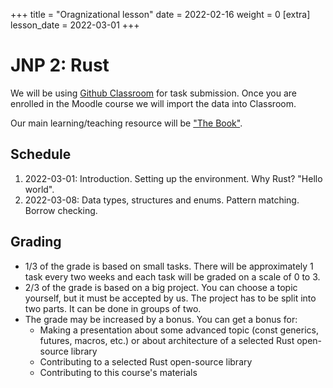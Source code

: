 +++
title = "Oragnizational lesson"
date = 2022-02-16
weight = 0
[extra]
lesson_date = 2022-03-01
+++

# JNP 2: Rust

We will be using [Github Classroom](https://classroom.github.com/) for task submission. 
Once you are enrolled in the Moodle course we will import the data into Classroom.

Our main learning/teaching resource will be ["The Book"](https://doc.rust-lang.org/stable/book/).

## Schedule

1. 2022-03-01: Introduction. Setting up the environment. Why Rust? "Hello world".
2. 2022-03-08: Data types, structures and enums. Pattern matching. Borrow checking.

## Grading

* 1/3 of the grade is based on small tasks. There will be approximately 1 task every two weeks and each task will be graded on a scale of 0 to 3.
* 2/3 of the grade is based on a big project. You can choose a topic yourself, but it must be accepted by us. The project has to be split into two parts. It can be done in groups of two.
* The grade may be increased by a bonus. You can get a bonus for:
  - Making a presentation about some advanced topic (const generics, futures, macros, etc.) or about architecture of a selected Rust open-source library
  - Contributing to a selected Rust open-source library
  - Contributing to this course's materials